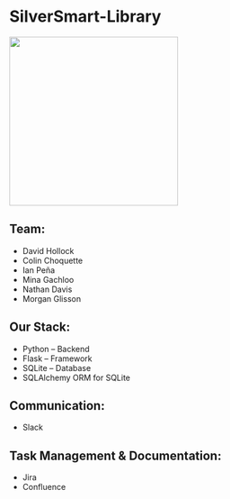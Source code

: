 # SilverSmart-Library
<img src="https://github.com/morganglis/SilverSmart-Library/assets/112116221/87435c18-7d66-4298-b2e9-e43b4eb7b226" width="300" height="300" />

## Team:
* David Hollock
* Colin Choquette
* Ian Peña
* Mina Gachloo
* Nathan Davis
* Morgan Glisson

## Our Stack:
* Python – Backend
* Flask – Framework
* SQLite – Database
* SQLAlchemy ORM for SQLite

## Communication:
* Slack

## Task Management & Documentation: 
* Jira
* Confluence
